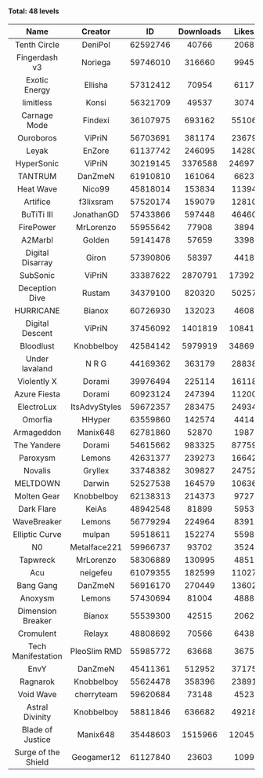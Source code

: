 #### Total: 48 levels

| Name | Creator | ID | Downloads | Likes |
|:---:|:---:|:---:|:---:|:---:|
| Tenth Circle | DeniPol | 62592746 | 40766 | 2068
| Fingerdash v3 | Noriega | 59746010 | 316660 | 9945
| Exotic Energy | Ellisha | 57312412 | 70954 | 6117
| limitless | Konsi | 56321709 | 49537 | 3074
| Carnage Mode | Findexi | 36107975 | 693162 | 55106
| Ouroboros | ViPriN | 56703691 | 381174 | 23679
| Leyak | EnZore | 61137742 | 246095 | 14280
| HyperSonic | ViPriN | 30219145 | 3376588 | 246978
| TANTRUM | DanZmeN | 61910810 | 161064 | 6623
| Heat Wave | Nico99 | 45818014 | 153834 | 11394
| Artifice | f3lixsram | 57520174 | 159079 | 12810
| BuTiTi III | JonathanGD | 57433866 | 597448 | 46460
| FirePower | MrLorenzo | 55955642 | 77908 | 3894
| A2Marbl | Golden | 59141478 | 57659 | 3398
| Digital Disarray | Giron | 57390806 | 58397 | 4418
| SubSonic | ViPriN | 33387622 | 2870791 | 173926
| Deception Dive | Rustam | 34379100 | 820320 | 50257
| HURRICANE | Bianox | 60726930 | 132023 | 4608
| Digital Descent | ViPriN | 37456092 | 1401819 | 108411
| Bloodlust | Knobbelboy | 42584142 | 5979919 | 348696
| Under lavaland | N R G | 44169362 | 363179 | 28838
| Violently X | Dorami | 39976494 | 225114 | 16118
| Azure Fiesta | Dorami | 60923124 | 247394 | 11200
| ElectroLux | ItsAdvyStyles | 59672357 | 283475 | 24934
| Omorfia | HHyper | 63559860 | 142574 | 4414
| Armageddon | Manix648 | 62781860 | 52870 | 1987
| The Yandere | Dorami | 54615662 | 983325 | 87759
| Paroxysm | Lemons | 42631377 | 239273 | 16642
| Novalis | Gryllex | 33748382 | 309827 | 24752
| MELTDOWN | Darwin | 52527538 | 164579 | 10636
| Molten Gear | Knobbelboy | 62138313 | 214373 | 9727
| Dark Flare | KeiAs | 48942548 | 81899 | 5953
| WaveBreaker | Lemons | 56779294 | 224964 | 8391
| Elliptic Curve | mulpan | 59518611 | 152274 | 5598
| N0 | Metalface221 | 59966737 | 93702 | 3524
| Tapwreck | MrLorenzo | 58306889 | 130995 | 4851
| Acu | neigefeu | 61079355 | 182599 | 11027
| Bang Gang | DanZmeN | 56916170 | 270449 | 13602
| Anoxysm | Lemons | 57430694 | 81004 | 4888
| Dimension Breaker | Bianox | 55539300 | 42515 | 2062
| Cromulent | Relayx | 48808692 | 70566 | 6438
| Tech Manifestation | PleoSlim RMD | 55985772 | 63668 | 3675
| EnvY | DanZmeN | 45411361 | 512952 | 37175
| Ragnarok | Knobbelboy | 55624478 | 358396 | 23891
| Void Wave | cherryteam | 59620684 | 73148 | 4523
| Astral Divinity | Knobbelboy | 58811846 | 636682 | 49218
| Blade of Justice | Manix648 | 35448603 | 1515966 | 120457
| Surge of the Shield | Geogamer12 | 61127840 | 23603 | 1099
